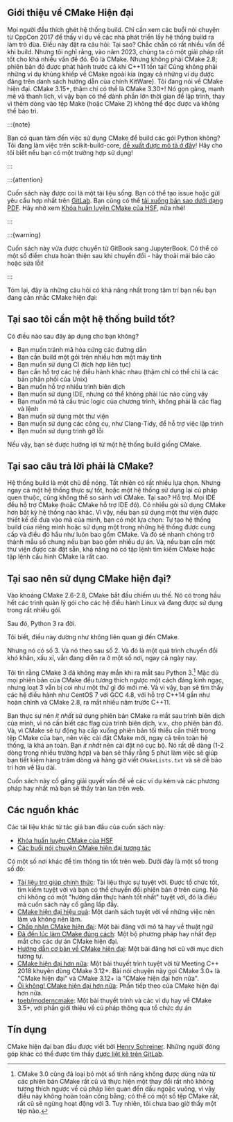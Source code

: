 ## Giới thiệu về CMake Hiện đại

Mọi người đều thích ghét hệ thống build.
Chỉ cần xem các buổi nói chuyện từ CppCon 2017 để thấy ví dụ về các nhà phát triển lấy hệ thống build ra làm trò đùa.
Điều này đặt ra câu hỏi: Tại sao?
Chắc chắn có rất nhiều vấn đề khi build.
Nhưng tôi nghĩ rằng, vào năm 2023, chúng ta có một giải pháp rất tốt cho khá nhiều vấn đề đó.
Đó là CMake. Nhưng không phải CMake 2.8; phiên bản đó được phát hành trước cả khi C++11 tồn tại!
Cũng không phải những ví dụ khủng khiếp về CMake ngoài kia (ngay cả những ví dụ được đăng trên danh sách hướng dẫn của chính KitWare).
Tôi đang nói về CMake hiện đại. CMake 3.15+, thậm chí có thể là CMake 3.30+!
Nó gọn gàng, mạnh mẽ và thanh lịch, vì vậy bạn có thể dành phần lớn thời gian để lập trình, thay vì thêm dòng vào tệp Make (hoặc CMake 2) không thể đọc được và không thể bảo trì.

:::{note}

Bạn có quan tâm đến việc sử dụng CMake để build các gói Python không? Tôi đang làm việc trên scikit-build-core, [đề xuất được mô tả ở đây][skprop]! Hãy cho tôi biết nếu bạn có một trường hợp sử dụng!

[skprop]: https://iscinumpy.gitlab.io/post/scikit-build-proposal/

:::

:::{attention}

Cuốn sách này được coi là một tài liệu sống. Bạn có thể tạo issue hoặc gửi yêu cầu hợp nhất trên [GitLab](https://gitlab.com/CLIUtils/modern-cmake).
Bạn cũng có thể [tải xuống bản sao dưới dạng PDF](https://CLIUtils.gitlab.io/modern-cmake/modern-cmake.pdf). Hãy nhớ xem [Khóa huấn luyện CMake của HSF][], nữa nhé!

:::

:::{warning}

Cuốn sách này vừa được chuyển từ GitBook sang JupyterBook. Có thể có một số điểm chưa hoàn thiện sau khi chuyển đổi - hãy thoải mái báo cáo hoặc sửa lỗi!

:::

Tóm lại, đây là những câu hỏi có khả năng nhất trong tâm trí bạn nếu bạn đang cân nhắc CMake hiện đại:

## Tại sao tôi cần một hệ thống build tốt?

Có điều nào sau đây áp dụng cho bạn không?

- Bạn muốn tránh mã hóa cứng các đường dẫn
- Bạn cần build một gói trên nhiều hơn một máy tính
- Bạn muốn sử dụng CI (tích hợp liên tục)
- Bạn cần hỗ trợ các hệ điều hành khác nhau (thậm chí có thể chỉ là các bản phân phối của Unix)
- Bạn muốn hỗ trợ nhiều trình biên dịch
- Bạn muốn sử dụng IDE, nhưng có thể không phải lúc nào cũng vậy
- Bạn muốn mô tả cấu trúc logic của chương trình, không phải là các flag và lệnh
- Bạn muốn sử dụng một thư viện
- Bạn muốn sử dụng các công cụ, như Clang-Tidy, để hỗ trợ việc lập trình
- Bạn muốn sử dụng trình gỡ lỗi

Nếu vậy, bạn sẽ được hưởng lợi từ một hệ thống build giống CMake.

## Tại sao câu trả lời phải là CMake?

Hệ thống build là một chủ đề nóng. Tất nhiên có rất nhiều lựa chọn. Nhưng ngay cả một hệ thống thực sự tốt, hoặc một hệ thống sử dụng lại cú pháp quen thuộc, cũng không thể so sánh với CMake.
Tại sao?
Hỗ trợ.
Mọi IDE đều hỗ trợ CMake (hoặc CMake hỗ trợ IDE đó).
Có nhiều gói sử dụng CMake hơn bất kỳ hệ thống nào khác.
Vì vậy, nếu bạn sử dụng một thư viện được thiết kế để đưa vào mã của mình, bạn có một lựa chọn: Tự tạo hệ thống build của riêng mình hoặc sử dụng một trong những hệ thống được cung cấp và điều đó hầu như luôn bao gồm CMake.
Và đó sẽ nhanh chóng trở thành mẫu số chung nếu bạn bao gồm nhiều dự án.
Và, nếu bạn cần một thư viện được cài đặt sẵn, khả năng nó có tập lệnh tìm kiếm CMake hoặc tập lệnh cấu hình CMake là rất cao.

## Tại sao nên sử dụng CMake hiện đại?

Vào khoảng CMake 2.6-2.8, CMake bắt đầu chiếm ưu thế. Nó có trong hầu hết các trình quản lý gói cho các hệ điều hành Linux và đang được sử dụng trong rất nhiều gói.

Sau đó, Python 3 ra đời.

Tôi biết, điều này dường như không liên quan gì đến CMake.

Nhưng nó có số 3.
Và nó theo sau số 2.
Và đó là một quá trình chuyển đổi khó khăn, xấu xí, vẫn đang diễn ra ở một số nơi, ngay cả ngày nay.

Tôi tin rằng CMake 3 đã không may mắn khi ra mắt sau Python 3.[^1]
Mặc dù mọi phiên bản của CMake đều tương thích ngược một cách đáng kinh ngạc, nhưng loạt 3 vẫn bị coi như một thứ gì đó mới mẻ.
Và vì vậy, bạn sẽ tìm thấy các hệ điều hành như CentOS 7 với GCC 4.8, với hỗ trợ C++14 gần như hoàn chỉnh và CMake 2.8, ra mắt nhiều năm trước C++11.

Bạn thực sự nên _ít nhất_ sử dụng phiên bản CMake ra mắt sau trình biên dịch của mình, vì nó cần biết các flag của trình biên dịch, v.v., cho phiên bản đó.
Và, vì CMake sẽ tự động hạ cấp xuống phiên bản tối thiểu cần thiết trong tệp CMake của bạn, nên việc cài đặt CMake mới, ngay cả trên toàn hệ thống, là khá an toàn.
Bạn _ít nhất_ nên cài đặt nó cục bộ.
Nó rất dễ dàng (1-2 dòng trong nhiều trường hợp) và bạn sẽ thấy rằng 5 phút làm việc sẽ giúp bạn tiết kiệm hàng trăm dòng và hàng giờ viết `CMakeLists.txt` và sẽ dễ bảo trì hơn về lâu dài.

Cuốn sách này cố gắng giải quyết vấn đề về các ví dụ kém và các phương pháp hay nhất mà bạn sẽ thấy tràn lan trên web.

## Các nguồn khác

Các tài liệu khác từ tác giả ban đầu của cuốn sách này:

- [Khóa huấn luyện CMake của HSF][]
- [Các buổi nói chuyện CMake hiện đại tương tác](https://gitlab.com/CLIUtils/modern-cmake-interactive-talk)

Có một số nơi khác để tìm thông tin tốt trên web. Dưới đây là một số trong số đó:

- [Tài liệu trợ giúp chính thức](https://cmake.org/cmake/help/latest/): Tài liệu thực sự tuyệt vời. Được tổ chức tốt, tìm kiếm tuyệt vời và bạn có thể chuyển đổi phiên bản ở trên cùng. Nó chỉ không có một "hướng dẫn thực hành tốt nhất" tuyệt vời, đó là điều mà cuốn sách này cố gắng lấp đầy.
- [CMake hiện đại hiệu quả](https://gist.github.com/mbinna/c61dbb39bca0e4fb7d1f73b0d66a4fd1): Một danh sách tuyệt vời về những việc nên làm và không nên làm.
- [Chấp nhận CMake hiện đại](https://steveire.wordpress.com/2017/11/05/embracing-modern-cmake/): Một bài đăng với mô tả hay về thuật ngữ
- [Đã đến lúc làm CMake đúng cách](https://pabloariasal.github.io/2018/02/19/its-time-to-do-cmake-right/): Một bộ phương pháp hay nhất đẹp mắt cho các dự án CMake hiện đại.
- [Hướng dẫn cơ bản về CMake hiện đại](https://rix0r.nl/blog/2015/08/13/cmake-guide/): Một bài đăng hơi cũ với mục đích tương tự.
- [CMake hiện đại hơn nữa](https://youtu.be/y7ndUhdQuU8): Một bài thuyết trình tuyệt vời từ Meeting C++ 2018 khuyên dùng CMake 3.12+. Bài nói chuyện này gọi CMake 3.0+ là "CMake hiện đại" và CMake 3.12+ là "CMake hiện đại hơn nữa".
- [Ôi không! CMake hiện đại hơn nữa](https://www.youtube.com/watch?v=y9kSr5enrSk): Phần tiếp theo của CMake hiện đại hơn nữa.
- [toeb/moderncmake](https://github.com/toeb/moderncmake): Một bài thuyết trình và các ví dụ hay về CMake 3.5+, với phần giới thiệu về cú pháp thông qua tổ chức dự án

## Tín dụng

CMake hiện đại ban đầu được viết bởi [Henry Schreiner](https://iscinumpy.gitlab.io). Những người đóng góp khác có thể được tìm thấy [được liệt kê trên GitLab](https://gitlab.com/CLIUtils/modern-cmake/-/network/master).

[Khóa huấn luyện CMake của HSF]: https://hsf-training.github.io/hsf-training-cmake-webpage/01-intro/index.html

[^1]: CMake 3.0 cũng đã loại bỏ một số tính năng không được dùng nữa từ các phiên bản CMake rất cũ và thực hiện một thay đổi rất nhỏ không tương thích ngược về cú pháp liên quan đến dấu ngoặc vuông, vì vậy điều này không hoàn toàn công bằng; có thể có một số tệp CMake rất, rất cũ sẽ ngừng hoạt động với 3. Tuy nhiên, tôi chưa bao giờ thấy một tệp nào.
